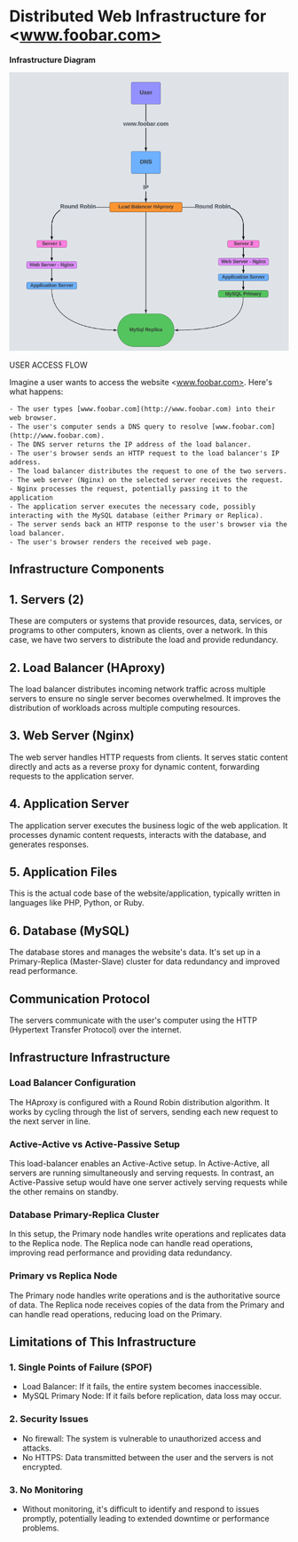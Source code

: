 # Distributed Web Infrastructure for <www.foobar.com>

**Infrastructure Diagram**

![Alt text](./1-distributed_web_infrastructure.png)

USER ACCESS FLOW

Imagine a user wants to access the website <www.foobar.com>. Here's what happens:

    - The user types [www.foobar.com](http://www.foobar.com) into their web browser.
    - The user's computer sends a DNS query to resolve [www.foobar.com](http://www.foobar.com).
    - The DNS server returns the IP address of the load balancer.
    - The user's browser sends an HTTP request to the load balancer's IP address.
    - The load balancer distributes the request to one of the two servers.
    - The web server (Nginx) on the selected server receives the request.
    - Nginx processes the request, potentially passing it to the application
    - The application server executes the necessary code, possibly interacting with the MySQL database (either Primary or Replica).
    - The server sends back an HTTP response to the user's browser via the load balancer.
    - The user's browser renders the received web page.

## Infrastructure Components

## 1. Servers (2)

These are computers or systems that provide resources, data, services, or programs to other computers, known as clients, over a network. In this case, we have two servers to distribute the load and provide redundancy.

## 2. Load Balancer (HAproxy)

The load balancer distributes incoming network traffic across multiple servers to ensure no single server becomes overwhelmed. It improves the distribution of workloads across multiple computing resources.

## 3. Web Server (Nginx)

The web server handles HTTP requests from clients. It serves static content directly and acts as a reverse proxy for dynamic content, forwarding requests to the application server.

## 4. Application Server

The application server executes the business logic of the web application. It processes dynamic content requests, interacts with the database, and generates responses.

## 5. Application Files

This is the actual code base of the website/application, typically written in languages like PHP, Python, or Ruby.

## 6. Database (MySQL)

The database stores and manages the website's data. It's set up in a Primary-Replica (Master-Slave) cluster for data redundancy and improved read performance.

## Communication Protocol

The servers communicate with the user's computer using the HTTP (Hypertext Transfer Protocol) over the internet.

## Infrastructure Infrastructure

### Load Balancer Configuration

The HAproxy is configured with a Round Robin distribution algorithm. It works by cycling through the list of servers, sending each new request to the next server in line.

### Active-Active vs Active-Passive Setup

This load-balancer enables an Active-Active setup. In Active-Active, all servers are running simultaneously and serving requests. In contrast, an Active-Passive setup would have one server actively serving requests while the other remains on standby.

### Database Primary-Replica Cluster

In this setup, the Primary node handles write operations and replicates data to the Replica node. The Replica node can handle read operations, improving read performance and providing data redundancy.

### Primary vs Replica Node

The Primary node handles write operations and is the authoritative source of data. The Replica node receives copies of the data from the Primary and can handle read operations, reducing load on the Primary.

## Limitations of This Infrastructure

### 1. Single Points of Failure (SPOF)

- Load Balancer: If it fails, the entire system becomes inaccessible.
- MySQL Primary Node: If it fails before replication, data loss may occur.

### 2. Security Issues

- No firewall: The system is vulnerable to unauthorized access and attacks.
- No HTTPS: Data transmitted between the user and the servers is not encrypted.

### 3. No Monitoring

- Without monitoring, it's difficult to identify and respond to issues promptly, potentially leading to extended downtime or performance problems.
